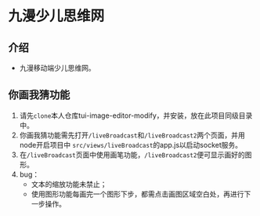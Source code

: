 # 九漫少儿思维网

## 介绍
- 九漫移动端少儿思维网。

## 你画我猜功能
  1. 请先`clone`本人仓库tui-image-editor-modify，并安装，放在此项目同级目录中。
  2. 你画我猜功能需先打开`/liveBroadcast`和`/liveBroadcast2`两个页面，并用node开启项目中
  `src/views/liveBroadcast`的app.js以启动socket服务。
  3. 在`/liveBroadcast`页面中使用画笔功能，`/liveBroadcast2`便可显示画好的图形。
  4. bug：
     + 文本的缩放功能未禁止；
     + 使用图形功能每画完一个图形下步，都需点击画图区域空白处，再进行下一步操作。

